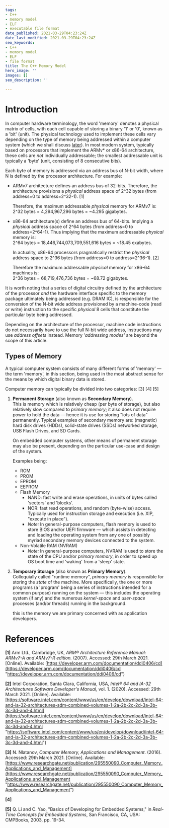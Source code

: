 ```yaml
---
tags:
- C++
- memory model
- ELF
- executable file format
date_published: 2021-03-29T04:23:24Z
date_last_modified: 2021-03-29T04:23:24Z
seo_keywords:
- C++
- memory model
- ELF
- file format
title: The C++ Memory Model
hero_image: ''
images: []
seo_description: ''

---
```

# Introduction

In computer hardware terminology, the word 'memory' denotes a physical matrix of cells, with each cell capable of storing a binary '1' or '0', known as a 'bit' (unit). The physical technology used to implement these cells vary depending on the type of memory being addressed within a computer system (which we shall discuss [later](#types-of-memory)). In most modern system, typically based on processors that implement the ARMv* or x86-64 architecture, these cells are _not_ individually addressable; the smallest addressable unit is typically a 'byte' (unit, consisting of 8 consecutive bits).

Each byte of memory is addressed via an address bus of N-bit width, where N is defined by the processor architecture. For example:

* ARMv7 architecture defines an address bus of 32-bits. Therefore, the architecture provisions a _physical_ address space of 2^32 bytes (from address=0 to address=2^32-1). \[1\]

  Therefore, the maximum addressable _physical_ memory for ARMv7 is:  
  2^32 bytes = 4,294,967,296 bytes = \~4.295 gigabytes.
* x86-64 architecture(s) define an address bus of 64-bits. Implying a _physical_ address space of 2^64 bytes (from address=0 to address=2^64-1). Thus implying that the maximum addressable _physical_ memory is:  
  2^64 bytes = 18,446,744,073,709,551,616 bytes = \~18.45 exabytes.

  In actuality,  x86-64 processors pragmatically restrict the _physical_ address space to 2^36 bytes (from address=0 to address=2^36-1). \[2\]

  Therefore the maximum addressable _physical_ memory for x86-64 machines is:  
  2^36 bytes = 68,719,476,736 bytes = \~68.72 gigabytes.

It is worth noting that a series of digital circuitry defined by the architecture of the processor _and_ the hardware interface specific to the memory package ultimately being addressed (e.g. DRAM IC), is responsible for the conversion of the N-bit wide address provisioned by a machine-code (read or write) instruction to the specific _physical_ 8 cells that constitute the particular byte being addressed.

Depending on the architecture of the processor, machine code instructions do not necessarily have to use the full N-bit wide address, instructions may use _address offsets_ instead. Memory _'addressing modes'_ are beyond the scope of this article.

## Types of Memory

A typical computer system consists of many different forms of 'memory' — the term 'memory', in this section, being used in the most abstract sense for the means by which digital binary data is stored.

Computer memory can typically be divided into two categories: \[3\] \[4\] \[5\]

1. **Permanent Storage** (also known as **Secondary Memory**).  
   This is memory which is relatively cheap (per byte of storage), but also relatively slow compared to _primary memory_; it also does not require power to hold the data — hence it is use for storing "lots of data" permanently. Typical examples of secondary memory are: (magnetic) hard disk drives (HDDs), solid-state drives (SSDs) networked storage, USB Flash Drives, and SD Cards.

   On embedded computer systems, other means of permanent storage may also be present, depending on the particular use-case and design of the system.

   Examples being:
   * ROM
   * PROM
   * EPROM
   * EEPROM
   * Flash Memory
     * NAND: fast write and erase operations, in units of bytes called 'sectors' and 'blocks'.
     * NOR: fast read operations, and random (byte-wise) access. Typically used for instruction storage and execution (i.e. XIP, "execute in place").
     * _Note:_ In general-purpose computers, flash memory is used to store BIOS and/or UEFI firmware — which assists in detecting and loading the operating system from any one of possibly myriad secondary memory devices connected to the system.
   * Non-Volatile RAM (NVRAM)
     * _Note:_ In general-purpose computers, NVRAM is used to store the state of the CPU and/or _primary memory_, in order to speed up OS boot time and 'waking' from a 'sleep' state.
2. **Temporary Storage** (also known as **Primary Memory**).  
   Colloquially called "runtime memory", _primary memory_ is responsible for storing the _state_ of the machine. More specifically, the one or more programs (a 'program' being a series of instructions intended for a common purpose) running on the system — this includes the operating system (if any) and the numerous _kernel-space_ and _user-space_ processes (and/or threads) running in the background.

   this is the memory we are primary concerned with as application developers.

# References

**\[1\]** Arm Ltd., Cambridge, UK, _ARM® Architecture Reference Manual: ARMv7-A and ARMv7-R edition._ (2007). Accessed: 29th March 2021. \[Online\]. Available: [https://developer.arm.com/documentation/ddi0406/cd](https://developer.arm.com/documentation/ddi0406/cd "https://developer.arm.com/documentation/ddi0406/cd")

**\[2\]** Intel Corporation, Santa Clara, California, USA, _Intel® 64 and IA-32 Architectures Software Developer's Manual,_ vol. 1. (2020). Accessed: 29th March 2021. \[Online\]. Available: [https://software.intel.com/content/www/us/en/develop/download/intel-64-and-ia-32-architectures-sdm-combined-volumes-1-2a-2b-2c-2d-3a-3b-3c-3d-and-4.html](https://software.intel.com/content/www/us/en/develop/download/intel-64-and-ia-32-architectures-sdm-combined-volumes-1-2a-2b-2c-2d-3a-3b-3c-3d-and-4.html "https://software.intel.com/content/www/us/en/develop/download/intel-64-and-ia-32-architectures-sdm-combined-volumes-1-2a-2b-2c-2d-3a-3b-3c-3d-and-4.html")

**\[3\]** N. Nlatanov, _Computer Memory, Applications and Management_. (2016). Accessed: 29th March 2021. \[Online\]. Available: [https://www.researchgate.net/publication/295550090_Computer_Memory_Applications_and_Management](https://www.researchgate.net/publication/295550090_Computer_Memory_Applications_and_Management "https://www.researchgate.net/publication/295550090_Computer_Memory_Applications_and_Management")

**\[4\]**

**\[5\]** Q. Li and C. Yao, "Basics of Developing for Embedded Systems," in _Real-Time Concepts for Embedded Systems_, San Francisco, CA, USA: CMPBooks, 2003, pp. 19-34.
